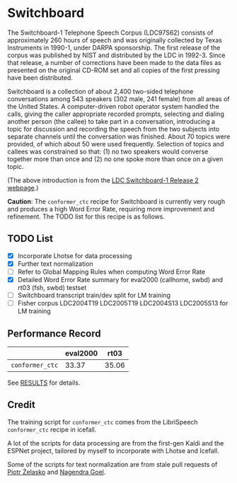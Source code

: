 # Switchboard

The Switchboard-1 Telephone Speech Corpus (LDC97S62) consists of approximately 260 hours of speech and was originally collected by Texas Instruments in 1990-1, under DARPA sponsorship. The first release of the corpus was published by NIST and distributed by the LDC in 1992-3. Since that release, a number of corrections have been made to the data files as presented on the original CD-ROM set and all copies of the first pressing have been distributed.

Switchboard is a collection of about 2,400 two-sided telephone conversations among 543 speakers (302 male, 241 female) from all areas of the United States. A computer-driven robot operator system handled the calls, giving the caller appropriate recorded prompts, selecting and dialing another person (the callee) to take part in a conversation, introducing a topic for discussion and recording the speech from the two subjects into separate channels until the conversation was finished. About 70 topics were provided, of which about 50 were used frequently. Selection of topics and callees was constrained so that: (1) no two speakers would converse together more than once and (2) no one spoke more than once on a given topic.

(The above introduction is from the [LDC Switchboard-1 Release 2 webpage](https://catalog.ldc.upenn.edu/LDC97S62).)

**Caution**: The `conformer_ctc` recipe for Switchboard is currently very rough and produces a high Word Error Rate, requiring more improvement and refinement. The TODO list for this recipe is as follows.

## TODO List
- [x] Incorporate Lhotse for data processing
- [x] Further text normalization
- [ ] Refer to Global Mapping Rules when computing Word Error Rate
- [x] Detailed Word Error Rate summary for eval2000 (callhome, swbd) and rt03 (fsh, swbd) testset
- [ ] Switchboard transcript train/dev split for LM training
- [ ] Fisher corpus LDC2004T19 LDC2005T19 LDC2004S13 LDC2005S13 for LM training

## Performance Record
|                                |  eval2000  |  rt03  |
|--------------------------------|------------|--------|
|         `conformer_ctc`        |    33.37   |  35.06 |

See [RESULTS](/egs/swbd/ASR/RESULTS.md) for details.

## Credit

The training script for `conformer_ctc` comes from the LibriSpeech `conformer_ctc` recipe in icefall.

A lot of the scripts for data processing are from the first-gen Kaldi and the ESPNet project, tailored by myself to incorporate with Lhotse and Icefall.

Some of the scripts for text normalization are from stale pull requests of [Piotr Żelasko](https://github.com/pzelasko) and [Nagendra Goel](https://github.com/ngoel17).
